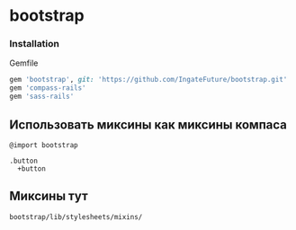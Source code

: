 # bootstrap

### Installation

Gemfile

```ruby
gem 'bootstrap', git: 'https://github.com/IngateFuture/bootstrap.git'
gem 'compass-rails'
gem 'sass-rails'
```

## Использовать миксины как миксины компаса

```
@import bootstrap

.button
  +button
```

## Миксины тут

```
bootstrap/lib/stylesheets/mixins/
```
